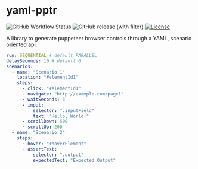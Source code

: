 # yaml-pptr

![GitHub Workflow Status](https://img.shields.io/github/actions/workflow/status/bloom-perf/yaml-pptr/ci.yml?style=for-the-badge&branch=main)
![GitHub release (with filter)](https://img.shields.io/github/v/release/bloom-perf/yaml-pptr?style=for-the-badge)
[![License](https://img.shields.io/badge/License-Apache_2.0-blue.svg?style=for-the-badge)](https://opensource.org/licenses/Apache-2.0)

A library to generate puppeteer browser controls through a YAML, scenario oriented api.

```yaml
run: SEQUENTIAL # default PARALLEL
delaySeconds: 10 # default 0
scenarios:
  - name: "Scenario 1"
    location: "#elementId1"
    steps:
      - click: "#elementId1"
      - navigate: "http://example.com/page1"
      - waitSeconds: 3
      - input:
          selector: ".inputField"
          text: "Hello, World!"
      - scrollDown: 500
      - scrollUp: 200
  - name: "Scenario 2"
    steps:
      - hover: "#hoverElement"
      - assertText:
          selector: ".output"
          expectedText: "Expected Output"
```